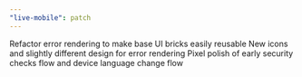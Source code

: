 ```yaml
---
"live-mobile": patch
---
```


Refactor error rendering to make base UI bricks easily reusable
New icons and slightly different design for error rendering
Pixel polish of early security checks flow and device language change flow
